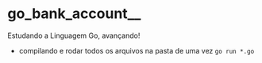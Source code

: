 # go_bank_account__
Estudando a Linguagem Go, avançando!

- compilando e rodar todos os arquivos na pasta de uma vez
`go run *.go`